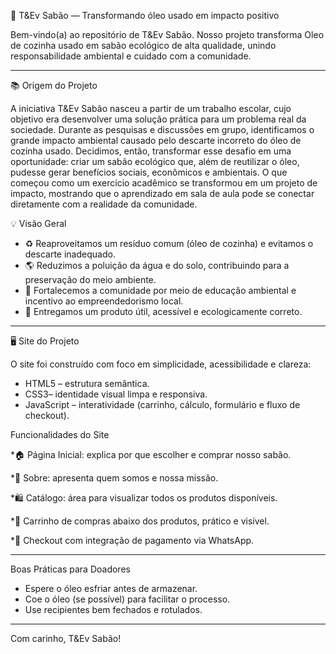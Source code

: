🌿 T\&Ev Sabão — Transformando óleo usado em impacto positivo

Bem-vindo(a) ao repositório de T&Ev Sabão. Nosso projeto transforma Oleo de cozinha usado em sabão ecológico de alta qualidade, unindo responsabilidade ambiental e cuidado com a comunidade.

---

📚 Origem do Projeto

A iniciativa T&Ev Sabão nasceu a partir de um trabalho escolar, cujo objetivo era desenvolver uma solução prática para um problema real da sociedade. Durante as pesquisas e discussões em grupo, identificamos o grande impacto ambiental causado pelo descarte incorreto do óleo de cozinha usado.
Decidimos, então, transformar esse desafio em uma oportunidade: criar um sabão ecológico que, além de reutilizar o óleo, pudesse gerar benefícios sociais, econômicos e ambientais.
O que começou como um exercício acadêmico se transformou em um projeto de impacto, mostrando que o aprendizado em sala de aula pode se conectar diretamente com a realidade da comunidade.

💡 Visão Geral

* ♻️ Reaproveitamos um resíduo comum (óleo de cozinha) e evitamos o descarte inadequado.
* 🌎 Reduzimos a poluição da água e do solo, contribuindo para a preservação do meio ambiente.
* 👥 Fortalecemos a comunidade por meio de educação ambiental e incentivo ao empreendedorismo local.
* 💚 Entregamos um produto útil, acessível e ecologicamente correto.

---

🖥️ Site do Projeto

O site foi construído com foco em simplicidade, acessibilidade e clareza:

* HTML5 – estrutura semântica.
* CSS3– identidade visual limpa e responsiva.
* JavaScript – interatividade (carrinho, cálculo, formulário e fluxo de checkout).

Funcionalidades do Site

*🏠 Página Inicial: explica por que escolher e comprar nosso sabão.

*📖 Sobre: apresenta quem somos e nossa missão.

*🛍️ Catálogo: área para visualizar todos os produtos disponíveis.

*🛒 Carrinho de compras abaixo dos produtos, prático e visível.

*🔐 Checkout com integração de pagamento via WhatsApp.

---

Boas Práticas para Doadores

* Espere o óleo esfriar antes de armazenar.
* Coe o óleo (se possível) para facilitar o processo.
* Use recipientes bem fechados e rotulados.
  
---
Com carinho, T&Ev Sabão!
